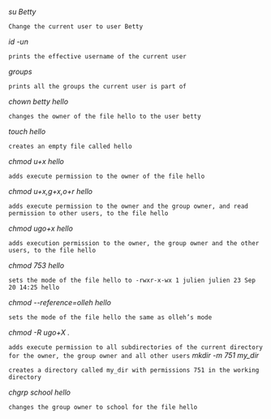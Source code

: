 *su Betty*

```Change the current user to user Betty```

*id -un*

```prints the effective username of the current user```

*groups*

```prints all the groups the current user is part of```

*chown betty hello*

```changes the owner of the file hello to the user betty```

*touch hello*

```creates an empty file called hello```

*chmod u+x hello*

```adds execute permission to the owner of the file hello```

*chmod u+x,g+x,o+r hello*

```adds execute permission to the owner and the group owner, and read permission to other users, to the file hello```

*chmod ugo+x hello*

```adds execution permission to the owner, the group owner and the other users, to the file hello```

*chmod 753 hello*

```sets the mode of the file hello to -rwxr-x-wx 1 julien julien 23 Sep 20 14:25 hello```

*chmod --reference=olleh hello*

```sets the mode of the file hello the same as olleh’s mode```

*chmod -R ugo+X .*

```adds execute permission to all subdirectories of the current directory for the owner, the group owner and all other users```
*mkdir -m 751 my_dir*

```creates a directory called my_dir with permissions 751 in the working directory```

*chgrp school hello*

```changes the group owner to school for the file hello```
